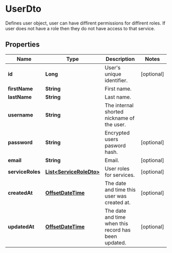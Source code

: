 

# UserDto

Defines user object, user can have diffirent permissions for diffirent roles. If user does not have a role then they do not have access to that service.
## Properties

Name | Type | Description | Notes
------------ | ------------- | ------------- | -------------
**id** | **Long** | User&#39;s unique identifier. |  [optional]
**firstName** | **String** | First name. | 
**lastName** | **String** | Last name. | 
**username** | **String** | The internal shorted nickname of the user. | 
**password** | **String** | Encrypted users pasword hash. |  [optional]
**email** | **String** | Email. |  [optional]
**serviceRoles** | [**List&lt;ServiceRoleDto&gt;**](ServiceRoleDto.md) | User roles for services. |  [optional]
**createdAt** | [**OffsetDateTime**](OffsetDateTime.md) | The date and time this user was created at. |  [optional]
**updatedAt** | [**OffsetDateTime**](OffsetDateTime.md) | The date and time when this record has been updated. |  [optional]



